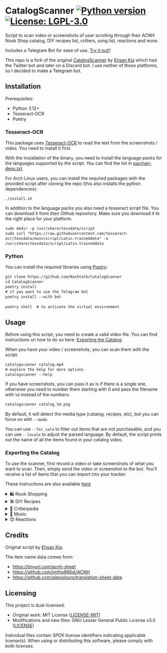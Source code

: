 <!-- markdownlint-disable MD033 -->
<!-- markdownlint-disable MD036 -->
<!-- markdownlint-disable MD013 -->

# CatalogScanner [![Python version](https://img.shields.io/badge/python-3.12+-blue.svg)](https://www.python.org/downloads/) [![License: LGPL-3.0](https://img.shields.io/badge/License-LGPL--3.0-yellow.svg)](https://opensource.org/licenses/LGPL-3.0)

<!-- markdownlint-enable MD013 -->

Script to scan video or screenshots of user scrolling through their ACNH Nook
Shop catalog, DIY recipes list, critters, song list, reactions and more.

Includes a Telegram Bot for ease of use.
[Try it out!](https://t.me/ACNHScannerBot)!

This repo is a fork of the original
[CatalogScanner](https://github.com/EhsanKia/CatalogScanner) by
[Ehsan Kia](https://twitter.com/ehsankia_) which had the Twitter bot and later
on a Discord bot. I use neither of those platforms, so I decided to make a
Telegram bot.

## Installation

Prerequisites:

- Python 3.12+
- Tesseract-OCR
- Poetry

### Tesseract-OCR

This package uses
[Tesseract-OCR](https://github.com/tesseract-ocr/tesseract/wiki) to read the
text from the screenshots / video. You need to install it first.

With the installation of the binary, you need to install the language packs for
the languages supported by the script. You can find the list in
[pacman-deps.txt](pacman-deps.txt).

For Arch Linux users, you can install the required packages with the provided
script after cloning the repo (this also installs the python dependencies):

```shell
./install.sh
```

In addition to the language packs you also need a tesseract script file. You can
download it from their Github repository. Make sure you download it to the right
place for your platform.

```shell
sudo mkdir -p /usr/share/tessdata/script
sudo curl "https://raw.githubusercontent.com/tesseract-ocr/tessdata/main/script/Latin.traineddata" -o /usr/share/tessdata/script/Latin.traineddata
```

### Python

You can install the required libraries using
[Poetry](https://python-poetry.org/):

```shell
git clone https://github.com/Nachtalb/CatalogScanner
cd CatalogScanner
poetry install
# if you want to use the Telegram bot
poetry install --with bot

poetry shell  # to activate the virtual environment
```

## Usage

Before using this script, you need to create a valid video file. You can find
instructions on how to do so here:
[Exporting the Catalog](#exporting-the-catalog).

When you have your video / screenshots, you can scan them with the script:

```shell
catalogscanner catalog.mp4
# explore the help for more options
catalogscanner --help
```

If you have screenshots, you can pass it as is if there is a single one,
otherwise you need to number them starting with 0 and pass the filename with
`%d` instead of the numbers.

```sh
catalogscanner catalog_%d.png
```

By default, it will detect the media type (catalog, recipes, etc), but you can
force on with `--mode`.

You can use `--for_sale` to filter out items that are not purchasable, and you
can use `--locale` to adjust the parsed language. By default, the script prints
out the name of all the items found in your catalog video.

### Exporting the Catalog

To use the scanner, first record a video or take screenshots of what you want to
scan. Then, simply send the video or screenshot to the bot. You'll receive a
list of items that you can import into your tracker.

These instructions are also available
[here](https://telegra.ph/Animal-Crossing-New-Horizons-Catalog-Scanner-07-05)

<details>
<summary>🛍️ Nook Shopping</summary>

1. Open Nook Shopping on the ATM or phone
2. Select the desired catalogue and optionally a subsection
3. Scroll to the bottom by holding down the **right analog stick**
4. Hold the "Capture" button (left Joy-Con) to record the last 30 seconds
5. Open the Switch's Album gallery and select your video
6. **Trim the video to include only the start and end of the scrolling**
7. Send the video to your phone using
   "[Send to smart device](https://www.nintendo.com/au/support/articles/how-to-transfer-screenshots-and-video-captures-to-a-smart-device-wirelessly/)"
8. Send the video to the Telegram bot
   [@ACNHScannerBot](https://t.me/ACNHScannerBot)

[![Scrolling through furniture catalog](docs/images/gifs/nook-shopping.gif)](docs/images/videos/nook-shopping.mp4)

_Click the GIF to view the full video_

</details>

<details>
<summary>🛠️ DIY Recipes</summary>

1. Open your DIY Recipes on your phone
2. Scroll to the bottom holding the **left analog stick**
3. Hold the "Capture" button (left Joy-Con) to record the last 30 seconds
4. Open the Switch's Album gallery and select your video
5. **Trim the video to include only the start and end of the scrolling**
6. Send the video to your phone using
   "[Send to smart device](https://www.nintendo.com/au/support/articles/how-to-transfer-screenshots-and-video-captures-to-a-smart-device-wirelessly/)"
7. Send the video to the Telegram bot
   [@ACNHScannerBot](https://t.me/ACNHScannerBot)

[![Scrolling through DIY Recipes](docs/images/gifs/diy-recipes.gif)](docs/images/videos/diy-recipes.mp4)

_Click the GIF to view the full video_

</details>

<details>
<summary>🐛 Critterpedia</summary>

1. Open Critterpedia on your phone
2. Make sure you are in **List Mode**, not _Display Mode_
3. Move through every section to view all Bugs, Fish, and Sea Creatures
4. Hold the "Capture" button (left Joy-Con) to record the last 30 seconds
5. Open the Switch's Album gallery and select your video
6. **Trim the video to include only the start and end of the scrolling**
7. Send the video to your phone using
   "[Send to smart device](https://www.nintendo.com/au/support/articles/how-to-transfer-screenshots-and-video-captures-to-a-smart-device-wirelessly/)"
8. Send the video to the Telegram bot
   [@ACNHScannerBot](https://t.me/ACNHScannerBot)

[![Moving through Critterpedia](docs/images/gifs/critterpedia.gif)](docs/images/videos/critterpedia.mp4)

_Click the GIF to view the full video_

</details>

<details>
<summary>🎵 Music</summary>

1. Open your song list by interacting with any music player
2. Scroll to the bottom using the **left analog stick**
3. Hold the "Capture" button (left Joy-Con) to record the last 30 seconds
4. Open the Switch's Album gallery and select your video
5. **Trim the video to include only the start and end of the scrolling**
6. Send the video to your phone using
   "[Send to smart device](https://www.nintendo.com/au/support/articles/how-to-transfer-screenshots-and-video-captures-to-a-smart-device-wirelessly/)"
7. Send the video to the Telegram bot
   [@ACNHScannerBot](https://t.me/ACNHScannerBot)

[![Scrolling through the song list](docs/images/gifs/music.gif)](docs/images/videos/music.mp4)

_Click the GIF to view the full video_

</details>

<details>
<summary>😍 Reactions</summary>

1. Press **ZR** to open the Reactions Wheel
2. Press **Y** to access the full list of reactions
3. Move your cursor to an empty spot or the top right corner
4. Press the "Capture" button (left Joy-Con) to save a screenshot
5. Open the Switch's Album gallery and select your screenshot
6. Send the screenshot to your phone using
   "[Send to smart device](https://www.nintendo.com/au/support/articles/how-to-transfer-screenshots-and-video-captures-to-a-smart-device-wirelessly/)"
7. Send the screenshot to the Telegram bot
   [@ACNHScannerBot](https://t.me/ACNHScannerBot)

![Screenshot of first Reactions page](docs/images/reactions.png)

</details>

## Credits

Original script by [Ehsan Kia](https://twitter.com/ehsankia_).

The item name data comes from:

- <https://tinyurl.com/acnh-sheet>
- <https://github.com/imthe666st/ACNH>
- <https://github.com/alexislours/translation-sheet-data>

## Licensing

This project is dual-licensed:

- Original work: MIT License ([LICENSE-MIT](LICENSE-MIT))
- Modifications and new files: GNU Lesser General Public License v3.0
  ([LICENSE](LICENSE))

Individual files contain SPDX license identifiers indicating applicable
license(s). When using or distributing this software, please comply with both
licenses.
